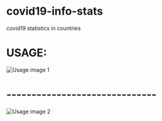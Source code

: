 # covid19-info-stats
covid19 statistics in countries


# USAGE:

![Usage image 1](./image_r/Capture2.JPJ)

# ------------------------------
![Usage image 2](./image_r/Capture1.JPJ)




